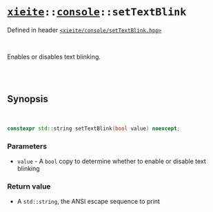 # [`xieite`](../../README.md)`::`[`console`](../../docs/console.md)`::setTextBlink`
Defined in header [`<xieite/console/setTextBlink.hpp>`](../../include/xieite/console/setTextBlink.hpp)

<br/>

Enables or disables text blinking.

<br/><br/>

## Synopsis

<br/>

```cpp
constexpr std::string setTextBlink(bool value) noexcept;
```
### Parameters
- `value` - A `bool` copy to determine whether to enable or disable text blinking
### Return value
- A `std::string`, the ANSI escape sequence to print
